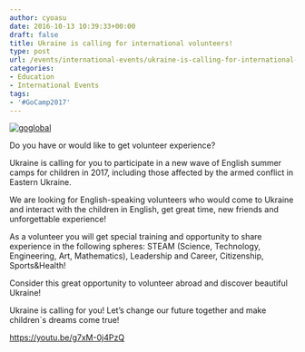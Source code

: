 ```yaml
---
author: cyoasu
date: 2016-10-13 10:39:33+00:00
draft: false
title: Ukraine is calling for international volunteers!
type: post
url: /events/international-events/ukraine-is-calling-for-international-volunteers/
categories:
- Education
- International Events
tags:
- '#GoCamp2017'
---
```


[![goglobal](http://www.ozeukes.com/wp-content/uploads/2016/10/GoGlobal.png)
](http://gocamps.com.ua/volunteer/create)

Do you have or would like to get volunteer experience?

Ukraine is calling for you to participate in a new wave of English summer camps for children in 2017, including those affected by the armed conflict in Eastern Ukraine.

We are looking for English-speaking volunteers who would come to Ukraine and interact with the children in English, get great time, new friends and unforgettable experience! 

As a volunteer you will get special training and opportunity to share experience in the following spheres: STEAM (Science, Technology, Engineering, Art, Mathematics), Leadership and Career, Citizenship, Sports&Health! 

Consider this great opportunity to volunteer abroad and discover beautiful Ukraine! 

Ukraine is calling for you! Let’s change our future together and make children`s dreams come true!

https://youtu.be/g7xM-0j4PzQ
